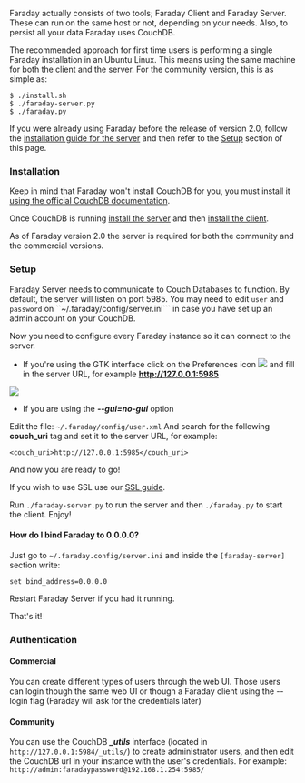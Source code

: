 Faraday actually consists of two tools; Faraday Client and Faraday Server. These can run on the same host or not, depending on your needs. Also, to persist all your data Faraday uses CouchDB.

The recommended approach for first time users is performing a single Faraday installation in an Ubuntu Linux. This means using the same machine for both the client and the server. For the community version, this is as simple as:

```
$ ./install.sh
$ ./faraday-server.py
$ ./faraday.py
```

If you were already using Faraday before the release of version 2.0, follow the [installation guide for the server](https://github.com/infobyte/faraday/wiki/Installation-server) and then refer to the [Setup](#setup) section of this page.

### Installation

Keep in mind that Faraday won't install CouchDB for you, you must install it [using the official CouchDB documentation](http://docs.couchdb.org/en/1.6.1/install).

Once CouchDB is running [install the server](https://github.com/infobyte/faraday/wiki/Installation-server) and then [install the client](https://github.com/infobyte/faraday/wiki/Installation-client).

As of Faraday version 2.0 the server is required for both the community and the commercial versions.

<a name="setup"></a>
### Setup

Faraday Server needs to communicate to Couch Databases to function. By default, the server will listen on port 5985. You may need to edit ```user``` and ```password``` on ``~/.faraday/config/server.ini``` in case you have set up an admin account on your CouchDB.

Now you need to configure every Faraday instance so it can connect to the server.

* If you're using the GTK interface click on the Preferences icon ![](https://raw.github.com/wiki/infobyte/faraday/images/gtk-preferences-icon.png) and fill in the server URL, for example **http://127.0.0.1:5985**

![](https://raw.github.com/wiki/infobyte/faraday/images/gtk-preferences-dialog.png)

* If you are using the ***--gui=no-gui*** option

Edit the file: `~/.faraday/config/user.xml`
And search for the following **couch_uri** tag and set it to the server URL, for example:

`<couch_uri>http://127.0.0.1:5985</couch_uri>`

And now you are ready to go!

If you wish to use SSL use our [SSL guide](https://github.com/infobyte/faraday/wiki/SSL).

Run `./faraday-server.py` to run the server and then `./faraday.py` to start the client. Enjoy!

#### How do I bind Faraday to 0.0.0.0?
Just go to ```~/.faraday.config/server.ini``` and inside the ```[faraday-server]``` section write:

```set bind_address=0.0.0.0``` 

Restart Faraday Server if you had it running.

That's it!

### Authentication
#### Commercial

You can create different types of users through the web UI. Those users can login though the same web UI or though a Faraday client using the --login flag (Faraday will ask for the credentials later)

#### Community
You can use the CouchDB ***_utils*** interface (located in `http://127.0.0.1:5984/_utils/`) to create administrator users, and then edit the CouchDB url in your instance with the user's credentials. For example: `http://admin:faradaypassword@192.168.1.254:5985/`
